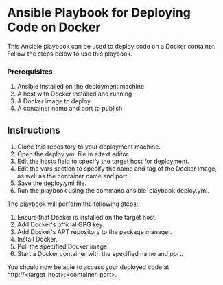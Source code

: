 # Ansible Playbook for Deploying Code on Docker

This Ansible playbook can be used to deploy code on a Docker container. Follow the steps below to use this playbook.
### Prerequisites

1. Ansible installed on the deployment machine
2. A host with Docker installed and running
3. A Docker image to deploy
4. A container name and port to publish

## Instructions

1. Clone this repository to your deployment machine.
2. Open the deploy.yml file in a text editor.
3. Edit the hosts field to specify the target host for deployment.
4. Edit the vars section to specify the name and tag of the Docker image, as well as the container name and port.
5. Save the deploy.yml file.
6. Run the playbook using the command ansible-playbook deploy.yml.

The playbook will perform the following steps:

1. Ensure that Docker is installed on the target host.
2. Add Docker's official GPG key.
3. Add Docker's APT repository to the package manager.
4. Install Docker.
5. Pull the specified Docker image.
6. Start a Docker container with the specified name and port.

You should now be able to access your deployed code at http://<target_host>:<container_port>.
